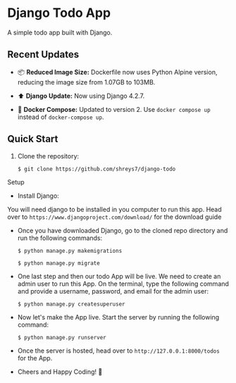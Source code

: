 # Django Todo App

A simple todo app built with Django.

## Recent Updates

- 📦 **Reduced Image Size:** Dockerfile now uses Python Alpine version, reducing the image size from 1.07GB to 103MB.
  
- ⬆️ **Django Update:** Now using Django 4.2.7.

- 🐳 **Docker Compose:** Updated to version 2. Use `docker compose up` instead of `docker-compose up`.

## Quick Start

1. Clone the repository:

   
   `$ git clone https://github.com/shreys7/django-todo`

Setup

* Install Django:

You will need django to be installed in you computer to run this app. Head over to `https://www.djangoproject.com/download/` for the download guide

* Once you have downloaded Django, go to the cloned repo directory and run the following commands:

	`$ python manage.py makemigrations`

	`$ python manage.py migrate`

* One last step and then our todo App will be live. We need to create an admin user to run this App. On the terminal, type the following command and provide a username, password, and email for the admin user:

	`$ python manage.py createsuperuser`

* Now let's make the App live. Start the server by running the following command:

	`$ python manage.py runserver`

* Once the server is hosted, head over to `http://127.0.0.1:8000/todos` for the App.

* Cheers and Happy Coding! 🚀
